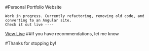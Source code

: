 
#Personal Portfolio Website
```
Work in progress. Currently refactoring, removing old code, and converting to an Angular site.
Check it out live ----
```
[View Live](http://www.isaac.tech)
##If you have recommendations, let me know

#Thanks for stopping by!
